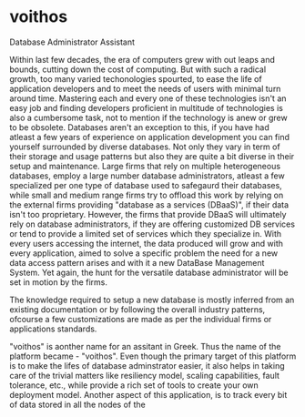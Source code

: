 # voithos
Database Administrator Assistant

Within last few decades, the era of computers grew with out leaps and bounds, cutting down the cost of computing. But with such a radical growth, too many varied techonologies spourted, to ease the life of application developers and to meet the needs of users with minimal turn around time. Mastering each and every one of these technologies isn't an easy job and finding developers proficient in multitude of technologies is also a cumbersome task, not to mention if the technology is anew or grew to be obsolete. Databases aren't an exception to this, if you have had atleast a few years of experience on application development you can find yourself surrounded by diverse databases. Not only they vary in term of their storage and usage patterns but also they are quite a bit diverse in their setup and maintenance. Large firms that rely on multiple heterogeneous databases, employ a large number database administrators, atleast a few specialized per one type of database used to safegaurd their databases, while small and medium range firms try to offload this work by relying on the external firms providing "database as a services (DBaaS)", if their data isn't too proprietary. However, the firms that provide DBaaS will ultimately rely on database administrators, if they are offering customized DB services or tend to provide a limited set of services which they specialize in. With every users accessing the internet, the data produced will grow and with every application, aimed to solve a specific problem the need for a new data access pattern arises and with it a new DataBase Management System. Yet again, the hunt for the versatile database administrator will be set in motion by the firms.

The knowledge required to setup a new database is mostly inferred from an existing documentation or by following the overall industry patterns, ofcourse a few customizations are made as per the individual firms or applications standards.

"voithos" is aonther name for an assitant in Greek. Thus the name of the platform became - "voithos". Even though the primary target of this platform is to make the lifes of database adminstrator easier, it also helps in taking care of the trivial matters like resiliency model, scaling capabilities, fault tolerance, etc., while provide a rich set of tools to create your own deployment model. Another aspect of this application, is to track every bit of data stored in all the nodes of the 
